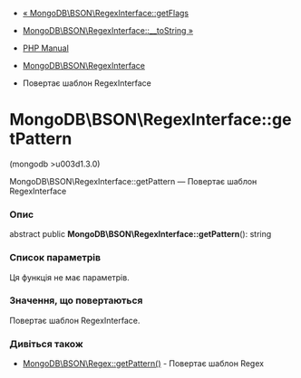 - [«
MongoDB\BSON\RegexInterface::getFlags](mongodb-bson-regexinterface.getflags.md)
- [MongoDB\BSON\RegexInterface::\_\_toString
»](mongodb-bson-regexinterface.tostring.md)

- [PHP Manual](index.md)
- [MongoDB\BSON\RegexInterface](class.mongodb-bson-regexinterface.md)
- Повертає шаблон RegexInterface

# MongoDB\BSON\RegexInterface::getPattern

(mongodb \>u003d1.3.0)

MongoDB\BSON\RegexInterface::getPattern — Повертає шаблон
RegexInterface

### Опис

abstract public **MongoDB\BSON\RegexInterface::getPattern**(): string

### Список параметрів

Ця функція не має параметрів.

### Значення, що повертаються

Повертає шаблон RegexInterface.

### Дивіться також

- [MongoDB\BSON\Regex::getPattern()](mongodb-bson-regex.getpattern.md) -
Повертає шаблон Regex

